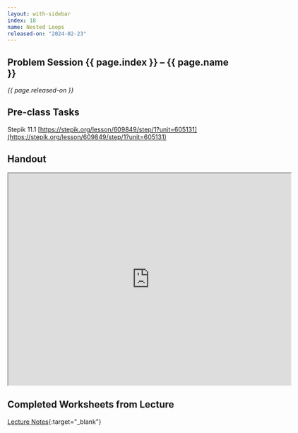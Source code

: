 ```yaml
---
layout: with-sidebar
index: 18
name: Nested Loops
released-on: "2024-02-23"
---
```


## Problem Session {{ page.index }} – {{ page.name }}

_{{ page.released-on }}_

## Pre-class Tasks

Stepik 11.1 [https://stepik.org/lesson/609849/step/1?unit=605131](https://stepik.org/lesson/609849/step/1?unit=605131)

## Handout

<iframe src="https://drive.google.com/file/d/1YfCQzeEn89UG8x0Ty5TzYvrxT1iu1csE/preview" width="640" height="480" allow="autoplay"></iframe>

## Completed Worksheets from Lecture

[Lecture Notes](https://drive.google.com/drive/folders/1xwyjk8oWdBCxoIy3laAT6QfUA5uWR8gq?usp=sharing){:target="_blank"}

